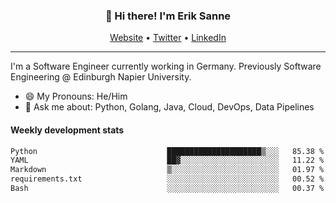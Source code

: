 <h3 align="center">👋 Hi there! I'm Erik Sanne</h3>
<p align="center">
  <a href="https://eriksanne.com">Website</a> •
  <a href="https://twitter.com/ErikKonradSanne">Twitter</a> •
  <a href="https://www.linkedin.com/in/eriksanne/">LinkedIn</a>
</p>

---
I'm a Software Engineer currently working in Germany. Previously Software Engineering @ Edinburgh Napier University.

- 😄 My Pronouns: He/Him
- 💬 Ask me about: Python, Golang, Java, Cloud, DevOps, Data Pipelines

<h4>Weekly development stats</h4>
<!--START_SECTION:waka-->

```txt
Python                             █████████████████████▒░░░   85.38 %
YAML                               ██▓░░░░░░░░░░░░░░░░░░░░░░   11.22 %
Markdown                           ▒░░░░░░░░░░░░░░░░░░░░░░░░   01.97 %
requirements.txt                   ░░░░░░░░░░░░░░░░░░░░░░░░░   00.52 %
Bash                               ░░░░░░░░░░░░░░░░░░░░░░░░░   00.37 %
```

<!--END_SECTION:waka-->
